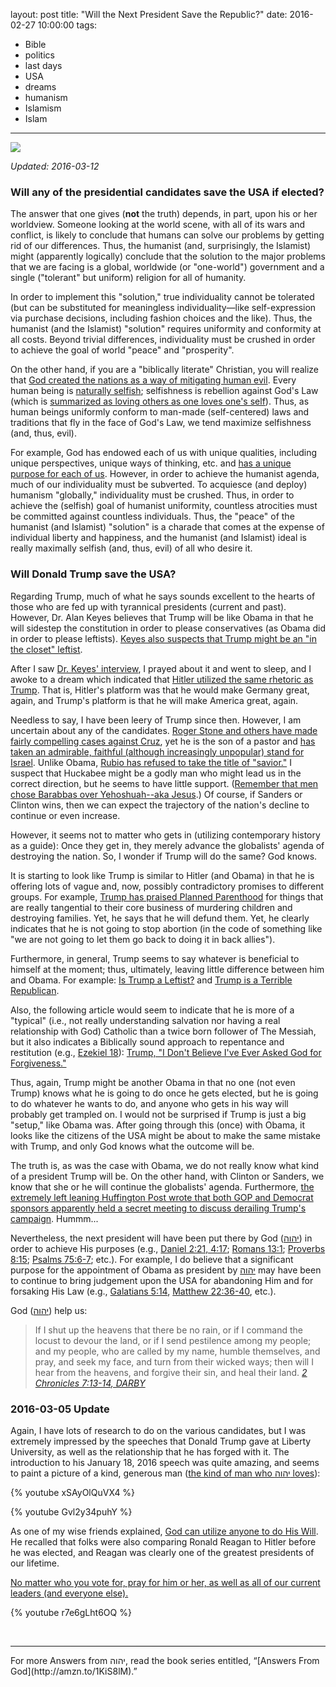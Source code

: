 layout: post
title: "Will the Next President Save the Republic?"
date: 2016-02-27 10:00:00
tags:
- Bible
- politics
- last days
- USA
- dreams
- humanism
- Islamism
- Islam
---
![](/images/Political_Brands.jpg)

*Updated: 2016-03-12*

### Will any of the presidential candidates save the USA if elected?
The answer that one gives (**not** the truth) depends, in part, upon his or her worldview. Someone looking at the world scene, with all of its wars and conflict, is likely to conclude that humans can solve our problems by getting rid of our differences. Thus, the humanist (and, surprisingly, the Islamist) might (apparently logically) conclude that the solution to the major problems that we are facing is a global, worldwide (or "one-world") government and a single ("tolerant" but uniform) religion for all of humanity.

In order to implement this "solution," true individuality cannot be tolerated (but can be substituted for meaningless individuality&mdash;like self-expression via purchase decisions, including fashion choices and the like). Thus, the humanist (and the Islamist) "solution" requires uniformity and conformity at all costs. Beyond trivial differences, individuality must be crushed in order to achieve the goal of world "peace" and "prosperity".

On the other hand, if you are a "biblically literate" Christian, you will realize that [God created the nations as a way of mitigating human evil](https://www.biblegateway.com/passage/?search=Genesis+11%3A1-9&version=VOICE). Every human being is [naturally selfish](http://biblehub.com/james/1-14.htm); selfishness is rebellion against God's Law (which is [summarized as loving others as one loves one's self](https://www.biblegateway.com/verse/en/Galatians%205%3A14)). Thus, as human beings uniformly conform to man-made (self-centered) laws and traditions that fly in the face of God's Law, we tend maximize selfishness (and, thus, evil).

For example, God has endowed each of us with unique qualities, including unique perspectives, unique ways of thinking, etc. and [has a unique purpose for each of us](https://www.biblegateway.com/passage/?search=1+Corinthians+12&version=DLNT). However, in order to achieve the humanist agenda, much of our individuality must be subverted. To acquiesce (and deploy) humanism "globally," individuality must be crushed. Thus, in order to achieve the (selfish) goal of humanist uniformity, countless atrocities must be committed against countless individuals. Thus, the "peace" of the humanist (and Islamist) "solution" is a charade that comes at the expense of individual liberty and happiness, and the humanist (and Islamist) ideal is really maximally selfish (and, thus, evil) of all who desire it.

### Will Donald Trump save the USA?
Regarding Trump, much of what he says sounds excellent to the hearts of those who are fed up with tyrannical presidents (current and past). However, Dr. Alan Keyes believes that Trump will be like Obama in that he will sidestep the constitution in order to please conservatives (as Obama did in order to please leftists). [Keyes also suspects that Trump might be an "in the closet" leftist](http://www.prayinjesusname.org/2016/01/alan-keyes-is-donald-trump-a-democrat-is-ted-cruz-a-citizen).

After I saw [Dr. Keyes' interview](http://www.prayinjesusname.org/2016/01/alan-keyes-is-donald-trump-a-democrat-is-ted-cruz-a-citizen), I prayed about it and went to sleep, and I awoke to a dream which indicated that [Hitler utilized the same rhetoric as Trump](http://www.historyplace.com/worldwar2/riseofhitler/elect.htm). That is, Hitler's platform was that he would make Germany great, again, and Trump's platform is that he will make America great, again.

Needless to say, I have been leery of Trump since then. However, I am uncertain about any of the candidates. [Roger Stone and others have made fairly compelling cases against Cruz](http://stonezone.com/article.php?id=706), yet he is the son of a pastor and [has taken an admirable, faithful (although increasingly unpopular) stand for Israel](https://youtu.be/x2ZVihACwQ0). Unlike Obama, [Rubio has refused to take the title of "savior."](https://youtu.be/xNeE1pSOomg) I suspect that Huckabee might be a godly man who might lead us in the correct direction, but he seems to have little support. ([Remember that men chose Barabbas over Yehoshuah--aka Jesus](https://www.biblegateway.com/passage/?search=Matthew+27%3A15-25&version=DARBY).) Of course, if Sanders or Clinton wins, then we can expect the trajectory of the nation's decline to continue or even increase.

However, it seems not to matter who gets in (utilizing contemporary history as a guide): Once they get in, they merely advance the globalists' agenda of destroying the nation. So, I wonder if Trump will do the same? God knows.

It is starting to look like Trump is similar to Hitler (and Obama) in that he is offering lots of vague and, now, possibly contradictory promises to different groups. For example, [Trump has praised Planned Parenthood](http://www.lifenews.com/2016/02/23/msnbc-donald-trump-is-more-electable-after-saying-planned-parenthood-does-a-good-job/) for things that are really tangential to their core business of murdering children and destroying families. Yet, he says that he will defund them. Yet, he clearly indicates that he is not going to stop abortion (in the code of something like "we are not going to let them go back to doing it in back allies").

Furthermore, in general, Trump seems to say whatever is beneficial to himself at the moment; thus, ultimately, leaving little difference between him and Obama. For example: [Is Trump a Leftist?](http://www.rawstory.com/2011/04/donald-trump-secret-liberal-the-top-10-reasons-conservatives-should-hate-him/) and [Trump is a Terrible Republican](http://eaglerising.com/1149/donald-trump-is-a-terrible-republican/).

Also, the following article would seem to indicate that he is more of a "typical" (i.e., not really understanding salvation nor having a real relationship with God) Catholic than a twice born follower of The Messiah, but it also indicates a Biblically sound approach to repentance and restitution (e.g., [Ezekiel  18](https://www.biblegateway.com/passage/?search=Ezekiel+18&version=DARBY)): [Trump, "I Don't Believe I've Ever Asked God for Forgiveness."](http://freedomoutpost.com/2015/07/trump-i-dont-believe-ive-ever-asked-god-for-forgiveness/)

Thus, again, Trump might be another Obama in that no one (not even Trump) knows what he is going to do once he gets elected, but he is going to do whatever he wants to do, and anyone who gets in his way will probably get trampled on. I would not be surprised if Trump is just a big "setup," like Obama was. After going through this (once) with Obama, it looks like the citizens of the USA might be about to make the same mistake with Trump, and only God knows what the outcome will be.

The truth is, as was the case with Obama, we do not really know what kind of a president Trump will be. On the other hand, with Clinton or Sanders, we know that she or he will continue the globalists' agenda. Furthermore, [the extremely left leaning Huffington Post wrote that both GOP and Democrat sponsors apparently held a secret meeting to discuss derailing Trump's campaign](http://www.huffingtonpost.com/entry/aei-world-forum-donald-trump_us_56ddbd38e4b0ffe6f8ea125d). Hummm...

Nevertheless, the next president will have been put there by God ([&#1497;&#1492;&#1493;&#1492;](https://www.blueletterbible.org/lang/Lexicon/Lexicon.cfm?strongs=H3068&t=KJV)) in order to achieve His purposes (e.g., [Daniel 2:21, 4:17](https://www.biblegateway.com/passage/?search=Daniel+2%3A21%2C+4%3A17&version=DARBY); [Romans 13:1](https://www.biblegateway.com/passage/?search=Romans+13%3A1&version=DARBY); [Proverbs 8:15](https://www.biblegateway.com/passage/?search=Proverbs+8%3A15&version=DARBY); [Psalms 75:6-7](https://www.biblegateway.com/passage/?search=Psalms+75%3A6-7&version=DARBY); etc.). For example, I do believe that a significant purpose for the appointment of Obama as president by [&#1497;&#1492;&#1493;&#1492;](https://www.blueletterbible.org/lang/Lexicon/Lexicon.cfm?strongs=H3068&t=KJV) may have been to continue to bring judgement upon the USA for abandoning Him and for forsaking His Law (e.g., [Galatians 5:14](https://www.biblegateway.com/verse/en/Galatians%205%3A14), [Matthew 22:36-40](https://www.biblegateway.com/passage/?search=Matthew+22%3A36-40&version=DLNT), etc.).

God ([&#1497;&#1492;&#1493;&#1492;](https://www.blueletterbible.org/lang/Lexicon/Lexicon.cfm?strongs=H3068&t=KJV)) help us:

>If I shut up the heavens that there be no rain, or if I command the locust to devour the land, or if I send pestilence among my people; and my people, who are called by my name, humble themselves, and pray, and seek my face, and turn from their wicked ways; then will I hear from the heavens, and forgive their sin, and heal their land.
><cite>[2 Chronicles 7:13-14, DARBY](https://www.biblegateway.com/passage/?search=2+Chronicles+7%3A13-14&version=DARBY)</cite>

### 2016-03-05 Update
Again, I have lots of research to do on the various candidates, but I was extremely impressed by the speeches that Donald Trump gave at Liberty University, as well as the relationship that he has forged with it. The introduction to his January 18, 2016 speech was quite amazing, and seems to paint a picture of a kind, generous man ([the kind of man who &#1497;&#1492;&#1493;&#1492; loves](https://www.biblegateway.com/passage/?search=Acts+10&version=DLNT)):

{% youtube xSAyOlQuVX4 %}
<br>

{% youtube Gvl2y34puhY %}
<br>

As one of my wise friends explained, [God can utilize anyone to do His Will](https://www.biblegateway.com/passage/?search=Isaiah+44%3A24-%3B+Isaiah+45%3A3%2C+13&version=DARBY). He recalled that folks were also comparing Ronald Reagan to Hitler before he was elected, and Reagan was clearly one of the greatest presidents of our lifetime.

[No matter who you vote for, pray for him or her, as well as all of our current leaders (and everyone else).](https://www.biblegateway.com/passage/?search=1%20Timothy%202:1-4&version=DLNT)

{% youtube r7e6gLht6OQ %}

<br>
<hr style="border:0; height:1px; background-image:linear-gradient(to right, rgba(0,0,0,0), rgba(0,0,0,0.75), rgba(0,0,0,0));">
For more Answers from &#1497;&#1492;&#1493;&#1492;, read the book series entitled, &ldquo;[Answers From God](http://amzn.to/1KiS8lM).&rdquo;
